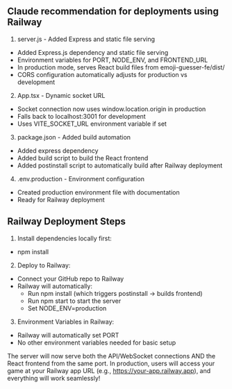 ## Claude recommendation for deployments using Railway

1. server.js - Added Express and static file serving
  - Added Express.js dependency and static file serving
  - Environment variables for PORT, NODE_ENV, and FRONTEND_URL
  - In production mode, serves React build files from emoji-guesser-fe/dist/
  - CORS configuration automatically adjusts for production vs development

2. App.tsx - Dynamic socket URL
  - Socket connection now uses window.location.origin in production
  - Falls back to localhost:3001 for development
  - Uses VITE_SOCKET_URL environment variable if set

3. package.json - Added build automation
  - Added express dependency
  - Added build script to build the React frontend
  - Added postinstall script to automatically build after Railway deployment

4. .env.production - Environment configuration
  - Created production environment file with documentation
  - Ready for Railway deployment

## Railway Deployment Steps

1. Install dependencies locally first:
  - npm install
2. Deploy to Railway:
  - Connect your GitHub repo to Railway
  - Railway will automatically:
      - Run npm install (which triggers postinstall → builds frontend)
    - Run npm start to start the server
    - Set NODE_ENV=production
3. Environment Variables in Railway:
  - Railway will automatically set PORT
  - No other environment variables needed for basic setup

The server will now serve both the API/WebSocket connections AND the React frontend from the same port. In production, users will
access your game at your Railway app URL (e.g., https://your-app.railway.app), and everything will work seamlessly!
